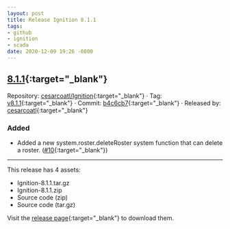 ```yaml
---
layout: post
title: Release Ignition 8.1.1
tags:
- github
- ignition
- scada
date: 2020-12-09 19:26 -0800
---
```

## [8.1.1](https://github.com/cesarcoatl/Ignition/releases/tag/v8.1.1){:target="_blank"}

Repository: [cesarcoatl/Ignition](https://github.com/cesarcoatl/Ignition){:target="_blank"} · Tag: [v8.1.1](https://github.com/cesarcoatl/Ignition/releases/tag/v8.1.1){:target="_blank"} · Commit: [b4c6cb7](https://github.com/cesarcoatl/Ignition/commit/b4c6cb72f688754d712fbb5955bcacd3c02a4a86){:target="_blank"} · Released by: [cesarcoatl](https://github.com/cesarcoatl){:target="_blank"}

### Added

* Added a new system.roster.deleteRoster system function that can delete a roster. ([#10](https://github.com/cesarcoatl/Ignition/issues/10){:target="_blank"})

---

This release has 4 assets:

* Ignition-8.1.1.tar.gz
* Ignition-8.1.1.zip
* Source code (zip)
* Source code (tar.gz)

Visit the [release page](https://github.com/cesarcoatl/Ignition/releases/tag/v8.1.1){:target="_blank"} to download them.
